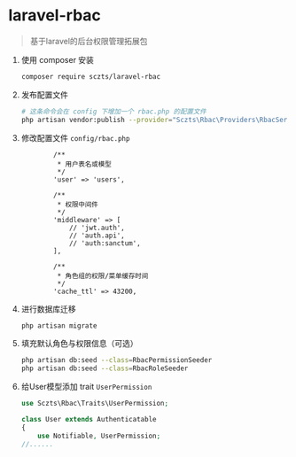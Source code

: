 # laravel-rbac
> 基于laravel的后台权限管理拓展包
1. 使用 composer 安装
    ```bash
    composer require sczts/laravel-rbac
    ```

2. 发布配置文件
    ```bash
    # 这条命令会在 config 下增加一个 rbac.php 的配置文件
    php artisan vendor:publish --provider="Sczts\Rbac\Providers\RbacServiceProvider"
    ```

3. 修改配置文件 `config/rbac.php` 
    ```base
            /**
             * 用户表名或模型
             */
            'user' => 'users',
        
            /**
             * 权限中间件
             */
            'middleware' => [
                // 'jwt.auth',
                // 'auth.api',
                // 'auth:sanctum',
            ],
        
            /**
             * 角色组的权限/菜单缓存时间
             */
            'cache_ttl' => 43200,
    ```
    
4. 进行数据库迁移
    ```bash
    php artisan migrate
    ```
 
5. 填充默认角色与权限信息（可选）
    ```bash
    php artisan db:seed --class=RbacPermissionSeeder
    php artisan db:seed --class=RbacRoleSeeder
    ```
    
6. 给User模型添加 trait `UserPermission`
    ```php
    use Sczts\Rbac\Traits\UserPermission;
    
    class User extends Authenticatable
    {
        use Notifiable, UserPermission;
    //......
    ```
    

